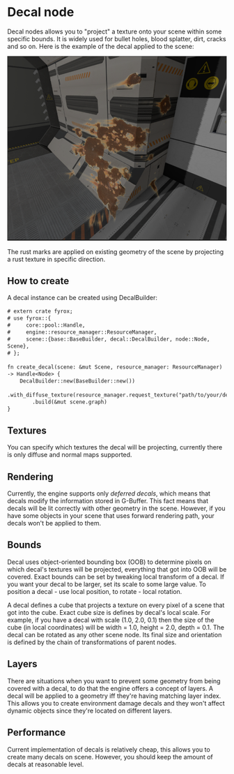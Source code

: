 # Decal node

Decal nodes allows you to "project" a texture onto your scene within some specific bounds. It is widely used for
bullet holes, blood splatter, dirt, cracks and so on. Here is the example of the decal applied to the scene:

![Decal](./decal.PNG)

The rust marks are applied on existing geometry of the scene by projecting a rust texture in specific direction.

## How to create

A decal instance can be created using DecalBuilder:

```rust,no_run
# extern crate fyrox;
# use fyrox::{
#     core::pool::Handle,
#     engine::resource_manager::ResourceManager,
#     scene::{base::BaseBuilder, decal::DecalBuilder, node::Node, Scene},
# };

fn create_decal(scene: &mut Scene, resource_manager: ResourceManager) -> Handle<Node> {
    DecalBuilder::new(BaseBuilder::new())
        .with_diffuse_texture(resource_manager.request_texture("path/to/your/decal.png"))
        .build(&mut scene.graph)
}
```

## Textures

You can specify which textures the decal will be projecting, currently there is only diffuse and normal maps
supported.

## Rendering

Currently, the engine supports only _deferred decals_, which means that decals modify the information stored in
G-Buffer. This fact means that decals will be lit correctly with other geometry in the scene. However, if you 
have some objects in your scene that uses forward rendering path, your decals won't be applied to them.

## Bounds

Decal uses object-oriented bounding box (OOB) to determine pixels on which decal's textures will be projected,
everything that got into OOB will be covered. Exact bounds can be set by tweaking local transform of a decal.
If you want your decal to be larger, set its scale to some large value. To position a decal - use local position,
to rotate - local rotation.

A decal defines a cube that projects a texture on every pixel of a scene that got into the cube. Exact cube size 
is defines by decal's local scale. For example, if you have a decal with scale (1.0, 2.0, 0.1) then the size of 
the cube (in local coordinates) will be width = 1.0, height = 2.0, depth = 0.1. The decal can be rotated as any 
other scene node. Its final size and orientation is defined by the chain of transformations of parent nodes.

## Layers

There are situations when you want to prevent some geometry from being covered with a decal, to do that the engine
offers a concept of layers. A decal will be applied to a geometry iff they're having matching layer index. This 
allows you to create environment damage decals and they won't affect dynamic objects since they're located on 
different layers.

## Performance

Current implementation of decals is relatively cheap, this allows you to create many decals on scene. However, you
should keep the amount of decals at reasonable level. 